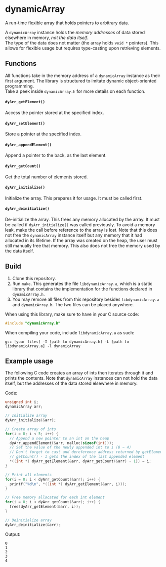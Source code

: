# dynamicArray

A run-time flexible array that holds pointers to arbitrary data.

A `dynamicArray` instance holds the *memory addresses* of data stored elsewhere
in memory, *not the data itself*.<br/>
The type of the data does not matter (the array holds `void *` pointers). This
allows for flexible usage but requires type-casting upon retrieving elements.

## Functions

All functions take in the memory address of a `dynamicArray` instance as their
first argument. The library is structured to imitate dynamic object-oriented
programming.<br/>
Take a peek inside `dynamicArray.h` for more details on each function.

#### `dyArr_getElement()`<br/>
Access the pointer stored at the specified index.

#### `dyArr_setElement()`<br/>
Store a pointer at the specified index.

#### `dyArr_appendElement()`<br/>
Append a pointer to the back, as the last element.

#### `dyArr_getCount()`<br/>
Get the total number of elements stored.

#### `dyArr_initialize()`<br/>
Initialize the array. This prepares it for usage. It must be called first.

#### `dyArr_deinitialize()`<br/>
De-initialize the array. This frees any memory allocated by the array. It must
be called if `dyArr_initialize()` was called previously. To avoid a memory
leak, make the call before reference to the array is lost. Note that this does
not free the `dynamicArray` instance itself but any memory that it had allocated
in its lifetime. If the array was created on the heap, the user must still
manually free that memory. This also does not free the memory used by the data
itself.

## Build

1. Clone this repository.
2. Run `make`. This generates the file `libdynamicArray.a`, which is a static
library that contains the implementation for the functions declared in
`dynamicArray.h`.
3. You may remove all files from this repository besides `libdynamicArray.a`
and `dynamicArray.h`. The two files can be placed anywhere.

When using this library, make sure to have in your C source code:
```c
#include "dynamicArray.h"
```
When compiling your code, include `libdynamicArray.a` as such:
```shell
gcc [your files] -I [path to dynamicArray.h] -L [path to libdynamicArray.a] -l dynamicArray
```

## Example usage

The following C code creates an array of ints then iterates through it and
prints the contents. Note that `dynamicArray` instances can not hold the data
itself, but the addresses of the data stored elsewhere in memory.

Code:
```c
unsigned int i;
dynamicArray arr;

// Initialize array
dyArr_initialize(&arr);

// Create array of ints
for(i = 0; i < 5; i++) {
  // Append a new pointer to an int on the heap
  dyArr_appendElement(&arr, malloc(sizeof(int)));
  // Set the value of the newly appended int to i (0 ~ 4)
  // Don't forget to cast and dereference address returned by getElement()
  // getCount() - 1 gets the index of the last appended element
  *((int *) dyArr_getElement(&arr, dyArr_getCount(&arr) - 1)) = i;
}

// Print all elements
for(i = 0; i < dyArr_getCount(&arr); i++) {
  printf("%d\n", *((int *) dyArr_getElement(&arr, i)));
}

// Free memory allocated for each int element
for(i = 0; i < dyArr_getCount(&arr); i++) {
  free(dyArr_getElement(&arr, i));
}

// Deinitialize array
dyArr_deinitialize(&arr);
```
Output:
```
0
1
2
3
4
```
